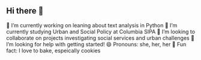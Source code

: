 ## Hi there 👋

🔭 I’m currently working on leaning about text analysis in Python
🌱 I’m currently studying Urban and Social Policy at Columbia SIPA
👯 I’m looking to collaborate on projects investigating social services and urban challenges
🤔 I’m looking for help with getting started!
😄 Pronouns: she, her, her
🍪 Fun fact: I love to bake, espeically cookies

